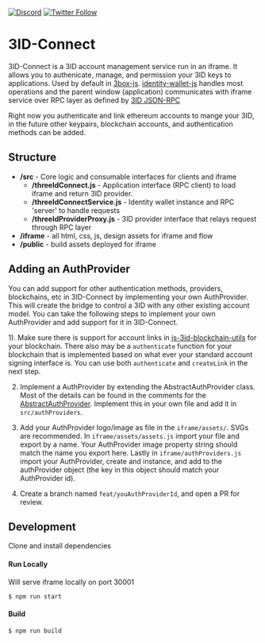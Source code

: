 [![Discord](https://img.shields.io/discord/484729862368526356.svg?style=for-the-badge)](https://discordapp.com/invite/Z3f3Cxy)
[![Twitter Follow](https://img.shields.io/twitter/follow/3boxdb.svg?style=for-the-badge&label=Twitter)](https://twitter.com/3boxdb)

# <a name="intro"></a> 3ID-Connect

3ID-Connect is a 3ID account management service run in an iframe. It allows you to authenicate, manage, and permission your 3ID keys to applications. Used by default in [3box-js](https://github.com/3box/3box-js). [identity-wallet-js](https://github.com/3box/identity-wallet-js) handles most operations and the parent window (application) communicates with iframe service over RPC layer as defined by [3ID JSON-RPC](https://github.com/3box/3box/blob/master/3IPs/3ip-10.md)

Right now you authenticate and link ethereum accounts to mange your 3ID, in the future other keypairs, blockchain accounts, and authentication methods can be added.

## <a name="structure"></a> Structure

* **/src** - Core logic and consumable interfaces for clients and iframe
  *  **/threeIdConnect.js** -  Application interface (RPC client) to load iframe and return 3ID provider.
  *  **/threeIdConnectService.js** - Identity wallet instance and RPC 'server' to handle requests
  *  **/threeIdProviderProxy.js** -  3ID provider interface that relays request through RPC layer
* **/iframe** - all html, css, js, design assets for iframe and flow
* **/public** - build assets deployed for iframe

## <a name="authProvider"></a> Adding an AuthProvider 

You can add support for other authentication methods, providers, blockchains, etc in 3ID-Connect by implementing your own AuthProvider. This will create the bridge to control a 3ID with any other existing account model. You can take the following steps to implement your own AuthProvider and add support for it in 3ID-Connect.

1). Make sure there is support for account links in [js-3id-blockchain-utils](https://github.com/ceramicnetwork/js-3id-blockchain-utils) for your blockchain. There also may be a `authenticate` function for your blockchain that is implemented based on what ever your standard account signing interface is. You can use both `authenticate` and `createLink` in the next step.

2) Implement a AuthProvider by extending the AbstractAuthProvider class. Most of the details can be found in the comments for the [AbstractAuthProvider](https://github.com/3box/3id-connect/tree/develop/src/authProviders/abstractAuthProvider.js). Implement this in your own file and add it in `src/authProviders`.

3) Add your AuthProvider logo/image as file in the `iframe/assets/`. SVGs are recommended. In `iframe/assets/assets.js` import your file and export by a name. Your AuthProvider image property string should match the name you export here. Lastly in `iframe/authProviders.js` import your AuthProvider, create and instance, and add to the authProvider object (the key in this object should match your AuthProvider id).

4) Create a branch named `feat/youAuthProviderId`, and open a PR for review.

## <a name="development"></a> Development

Clone and install dependencies

#### Run Locally

Will serve iframe locally on port 30001

```
$ npm run start
```

#### Build

```
$ npm run build
```
